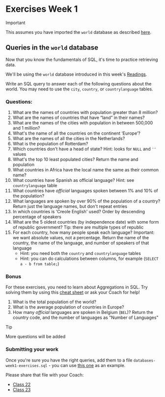 # Exercises Week 1

> [!IMPORTANT]
> This assumes you have imported the `world` database as described [here](../setup/README.md).

## Queries in the `world` database

Now that you know the fundamentals of SQL, it's time to practice retrieving data.

We'll be using the `world` database introduced in this week's [Readings](README.md).

Write an SQL query to answer each of the following questions about the world. You may need to use the `city`, `country`, or `countrylanguage` tables.

### Questions:

1. What are the names of countries with population greater than 8 million?
2. What are the names of countries that have “land” in their names?
3. What are the names of the cities with population in between 500,000 and 1 million?
4. What's the name of all the countries on the continent ‘Europe’?
5. What are the names of all the cities in the Netherlands?
6. What is the population of Rotterdam?
7. Which countries don't have a head of state? Hint: looks for `NULL` and `''` values
8. What's the top 10 least populated cities? Return the name and population
9. What countries in Africa have the local name the same as their common name?
10. What countries have Spanish as official language? Hint: see `countrylanguage` table
11. What countries have _official_ languages spoken between 1% and 10% of the population?
12. What languages are spoken by over 90% of the population of a country? Return just the language names, but don't repeat entries
13. In which countries is 'Creole English' used? Order by descending percentage of speakers
14. What are the 5 oldest countries (by independence date) with some form of republic government? Tip: there are multiple types of republic
15. For each country, how many people speak each language? Important: we want absolute values, not a percentage. Return the name of the country, the name of the language, and number of speakers of that language
    - Hint: you need both the `country` and `countrylanguage` tables
    - Hint: you can do calculations between columns, for example (`SELECT a - b from table;`)

### Bonus

For these exercises, you need to learn about Aggregations in SQL. Try solving them by using this [cheat sheet](https://www.codecademy.com/learn/intro-sql-back-end-development/modules/webdev-sql-aggregates/cheatsheet) or ask your Coach for help!

1. What is the total population of the world?
1. What is the average population of countries in Europe?
1. How many _official_ languages are spoken in Belgium (`BEL`)? Return the country code, and the number of languages as "Number of Languages"

> [!TIP]
> More questions will be added

### Submitting your work

Once you're sure you have the right queries, add them to a file `databases-week1-exercises.sql` - you can use [this one](./databases/databases-week1-exercises.sql) as an example.

Please share that file with your Coach:

- [Class 22](https://github.com/HackYourFutureBelgium/sql-database/issues/8)
- [Class 23](https://github.com/HackYourFutureBelgium/sql-database/issues/7)
